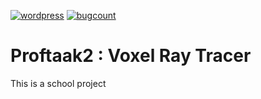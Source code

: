 [![wordpress](https://img.shields.io/badge/made%20in-wordpress-brightgreen)](https://wordpress.com)
[![bugcount](https://img.shields.io/badge/bug%20count-0-brightgreen)](https://github.com/Spheya/Voxel-Raytracer)


# Proftaak2 : Voxel Ray Tracer

This is a school project
